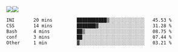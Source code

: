 <div style="display: flex; flex-direction: row;">
<img style="height: auto; width: auto;" class="img" src="https://raw.githubusercontent.com/blazepp/github-stats/master/generated/overview.svg#gh-dark-mode-only" />
<img style="height: auto; width: auto;" class="img" src="https://raw.githubusercontent.com/blazepp/github-stats/master/generated/languages.svg#gh-dark-mode-only" />
</div>

<div style="display: flex; flex-direction: row;">
<!--START_SECTION:waka-->

```txt
INI       20 mins         ███████████▒░░░░░░░░░░░░░   45.53 %
CSS       14 mins         ███████▓░░░░░░░░░░░░░░░░░   31.28 %
Bash      4 mins          ██▒░░░░░░░░░░░░░░░░░░░░░░   08.75 %
conf      3 mins          ██░░░░░░░░░░░░░░░░░░░░░░░   07.44 %
Other     1 min           ▓░░░░░░░░░░░░░░░░░░░░░░░░   03.21 %
```

<!--END_SECTION:waka-->
</div>
